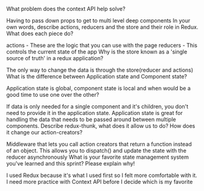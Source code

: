 What problem does the context API help solve?

Having to pass down props to get to multi level deep components 
In your own words, describe actions, reducers and the store and their role in Redux. What does each piece do?

actions - These are the logic that you can use with the page
reducers - This controls the current state of the app
Why is the store known as a 'single source of truth' in a redux application?

The only way to change the data is through the store(reducer and actions)
What is the difference between Application state and Component state?

Application state is global, component state is local
and when would be a good time to use one over the other?

If data is only needed for a single component and it's children, you don't need to provide it in the application state.
Application state is great for handling the data that needs to be passed around between multiple components.
Describe redux-thunk, what does it allow us to do? How does it change our action-creators?

Middleware that lets you call action creators that return a function instead of an object. This allows you to dispatch() and update the state with the reducer asynchronously
What is your favorite state management system you've learned and this sprint? Please explain why!

I used Redux because it's what I used first so I felt more comfortable with it. I need more practice with Context API before I decide which is my favorite
